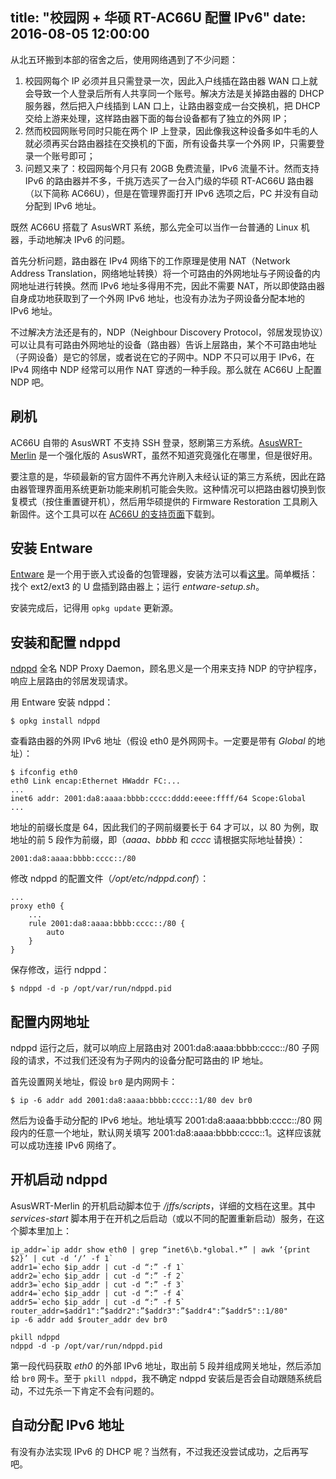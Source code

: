 title: "校园网 + 华硕 RT-AC66U 配置 IPv6"
date:  2016-08-05 12:00:00
---
从北五环搬到本部的宿舍之后，使用网络遇到了不少问题：

 1. 校园网每个 IP 必须并且只需登录一次，因此入户线插在路由器 WAN 口上就会导致一个人登录后所有人共享同一个账号。解决方法是关掉路由器的 DHCP 服务器，然后把入户线插到 LAN 口上，让路由器变成一台交换机，把 DHCP 交给上游来处理，这样路由器下面的每台设备都有了独立的外网 IP；
 2. 然而校园网账号同时只能在两个 IP 上登录，因此像我这种设备多如牛毛的人就必须再买台路由器挂在交换机的下面，所有设备共享一个外网 IP，只需要登录一个账号即可；
 3. 问题又来了：校园网每个月只有 20GB 免费流量，IPv6 流量不计。然而支持 IPv6 的路由器并不多，千挑万选买了一台入门级的华硕 RT-AC66U 路由器（以下简称 AC66U），但是在管理界面打开 IPv6 选项之后，PC 并没有自动分配到 IPv6 地址。

既然 AC66U 搭载了 AsusWRT 系统，那么完全可以当作一台普通的 Linux 机器，手动地解决 IPv6 的问题。

首先分析问题，路由器在 IPv4 网络下的工作原理是使用 NAT（Network Address Translation，网络地址转换）将一个可路由的外网地址与子网设备的内网地址进行转换。然而 IPv6 地址多得用不完，因此不需要 NAT，所以即使路由器自身成功地获取到了一个外网 IPv6 地址，也没有办法为子网设备分配本地的 IPv6 地址。

不过解决方法还是有的，NDP（Neighbour Discovery Protocol，邻居发现协议）可以让具有可路由外网地址的设备（路由器）告诉上层路由，某个不可路由地址（子网设备）是它的邻居，或者说在它的子网中。NDP 不只可以用于 IPv6，在 IPv4 网络中 NDP 经常可以用作 NAT 穿透的一种手段。那么就在 AC66U 上配置 NDP 吧。

## 刷机

AC66U 自带的 AsusWRT 不支持 SSH 登录，怒刷第三方系统。[AsusWRT-Merlin][1] 是一个强化版的 AsusWRT，虽然不知道究竟强化在哪里，但是很好用。

要注意的是，华硕最新的官方固件不再允许刷入未经认证的第三方系统，因此在路由器管理界面用系统更新功能来刷机可能会失败。这种情况可以把路由器切换到恢复模式（按住重置键开机），然后用华硕提供的 Firmware Restoration 工具刷入新固件。这个工具可以在 [AC66U 的支持页面][2]下载到。

## 安装 Entware

[Entware][3] 是一个用于嵌入式设备的包管理器，安装方法可以看[这里][4]。简单概括：找个 ext2/ext3 的 U 盘插到路由器上；运行 *entware-setup.sh*。

安装完成后，记得用 `opkg update` 更新源。

## 安装和配置 ndppd

[ndppd][5] 全名 NDP Proxy Daemon，顾名思义是一个用来支持 NDP 的守护程序，响应上层路由的邻居发现请求。

用 Entware 安装 ndppd：

```
$ opkg install ndppd
```

查看路由器的外网 IPv6 地址（假设 eth0 是外网网卡。一定要是带有 *Global* 的地址）：

```
$ ifconfig eth0
eth0 Link encap:Ethernet HWaddr FC:...
...
inet6 addr: 2001:da8:aaaa:bbbb:cccc:dddd:eeee:ffff/64 Scope:Global
...
```

地址的前缀长度是 64，因此我们的子网前缀要长于 64 才可以，以 80 为例，取地址的前 5 段作为前缀，即（*aaaa*、*bbbb* 和 *cccc* 请根据实际地址替换）：

```
2001:da8:aaaa:bbbb:cccc::/80
```

修改 ndppd 的配置文件（*/opt/etc/ndppd.conf*）：

```
...
proxy eth0 {
    ...
    rule 2001:da8:aaaa:bbbb:cccc::/80 {
        auto
    }
}
```

保存修改，运行 ndppd：

```
$ ndppd -d -p /opt/var/run/ndppd.pid
```

## 配置内网地址

ndppd 运行之后，就可以响应上层路由对 2001:da8:aaaa:bbbb:cccc::/80 子网段的请求，不过我们还没有为子网内的设备分配可路由的 IP 地址。

首先设置网关地址，假设 `br0` 是内网网卡：

```
$ ip -6 addr add 2001:da8:aaaa:bbbb:cccc::1/80 dev br0
```

然后为设备手动分配的 IPv6 地址。地址填写 2001:da8:aaaa:bbbb:cccc::/80 网段内的任意一个地址，默认网关填写 2001:da8:aaaa:bbbb:cccc::1。这样应该就可以成功连接 IPv6 网络了。

## 开机启动 ndppd

AsusWRT-Merlin 的开机启动脚本位于 */jffs/scripts*，详细的文档在这里。其中 *services-start* 脚本用于在开机之后启动（或以不同的配置重新启动）服务，在这个脚本里加上：

```
ip_addr=`ip addr show eth0 | grep “inet6\b.*global.*” | awk ‘{print $2}’ | cut -d ‘/’ -f 1`
addr1=`echo $ip_addr | cut -d “:” -f 1`
addr2=`echo $ip_addr | cut -d “:” -f 2`
addr3=`echo $ip_addr | cut -d “:” -f 3`
addr4=`echo $ip_addr | cut -d “:” -f 4`
addr5=`echo $ip_addr | cut -d “:” -f 5`
router_addr=$addr1":”$addr2":”$addr3":”$addr4":”$addr5"::1/80"
ip -6 addr add $router_addr dev br0

pkill ndppd
ndppd -d -p /opt/var/run/ndppd.pid
```

第一段代码获取 *eth0* 的外部 IPv6 地址，取出前 5 段并组成网关地址，然后添加给 `br0` 网卡。至于 `pkill ndppd`，我不确定 ndppd 安装后是否会自动跟随系统启动，不过先杀一下肯定不会有问题的。

## 自动分配 IPv6 地址

有没有办法实现 IPv6 的 DHCP 呢？当然有，不过我还没尝试成功，之后再写吧。

[1]: https://github.com/RMerl/asuswrt-merlin
[2]: https://www.asus.com/Networking/RTAC66U/HelpDesk_Download/
[3]: http://entware.net/
[4]: https://github.com/RMerl/asuswrt-merlin/wiki/Entware
[5]: https://github.com/DanielAdolfsson/ndppd
